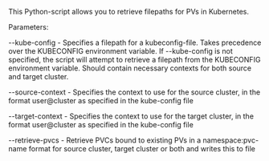This Python-script allows you to retrieve filepaths for PVs in Kubernetes.  

Parameters:  

--kube-config - Specifies a filepath for a kubeconfig-file. Takes precedence over the KUBECONFIG environment variable. If --kube-config is not specified, the script will attempt to retrieve a filepath from the KUBECONFIG environment variable. Should contain necessary contexts for both source and target cluster.

--source-context - Specifies the context to use for the source cluster, in the format user@cluster as specified in the kube-config file

--target-context - Specifies the context to use for the target cluster, in the format user@cluster as specified in the kube-config file  

--retrieve-pvcs - Retrieve PVCs bound to existing PVs in a namespace:pvc-name format for source cluster, target cluster or both and writes this to file


